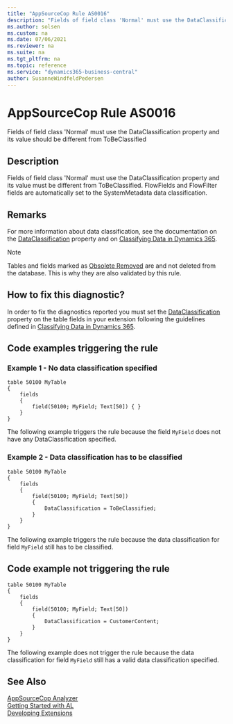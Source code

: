 ```yaml
---
title: "AppSourceCop Rule AS0016"
description: "Fields of field class 'Normal' must use the DataClassification property and its value must be different from ToBeClassified. FlowFields and FlowFilter fields are automatically set to the SystemMetadata data classification."
ms.author: solsen
ms.custom: na
ms.date: 07/06/2021
ms.reviewer: na
ms.suite: na
ms.tgt_pltfrm: na
ms.topic: reference
ms.service: "dynamics365-business-central"
author: SusanneWindfeldPedersen
---
```

[//]: # (START>DO_NOT_EDIT)
[//]: # (IMPORTANT:Do not edit any of the content between here and the END>DO_NOT_EDIT.)
[//]: # (Any modifications should be made in the .xml files in the ModernDev repo.)
# AppSourceCop Rule AS0016
Fields of field class 'Normal' must use the DataClassification property and its value should be different from ToBeClassified

## Description
Fields of field class 'Normal' must use the DataClassification property and its value must be different from ToBeClassified. FlowFields and FlowFilter fields are automatically set to the SystemMetadata data classification.

[//]: # (IMPORTANT: END>DO_NOT_EDIT)

## Remarks

For more information about data classification, see the documentation on the [DataClassification](../properties/devenv-dataclassification-property.md) property and on [Classifying Data in Dynamics 365](../devenv-classifying-data.md).

> [!NOTE]  
> Tables and fields marked as [Obsolete Removed](../properties/devenv-obsoletestate-property.md) are and not deleted from the database. This is why they are 
also validated by this rule.

## How to fix this diagnostic?

In order to fix the diagnostics reported you must set the [DataClassification](../properties/devenv-dataclassification-property.md) property on the table fields in your extension following the guidelines defined in [Classifying Data in Dynamics 365](../devenv-classifying-data.md).

## Code examples triggering the rule

### Example 1 - No data classification specified

```AL
table 50100 MyTable
{
    fields
    {
        field(50100; MyField; Text[50]) { }
    }
}
```
The following example triggers the rule because the field `MyField` does not have any DataClassification specified.

### Example 2 - Data classification has to be classified

```AL
table 50100 MyTable
{
    fields
    {
        field(50100; MyField; Text[50]) 
        { 
            DataClassification = ToBeClassified;
        }
    }
}
```
The following example triggers the rule because the data classification for field `MyField` still has to be classified.

## Code example not triggering the rule

```AL
table 50100 MyTable
{
    fields
    {
        field(50100; MyField; Text[50]) 
        { 
            DataClassification = CustomerContent;
        }
    }
}
```

The following example does not trigger the rule because the data classification for field `MyField` still has a valid data classification specified.

## See Also  
[AppSourceCop Analyzer](appsourcecop.md)  
[Getting Started with AL](../devenv-get-started.md)  
[Developing Extensions](../devenv-dev-overview.md)  
